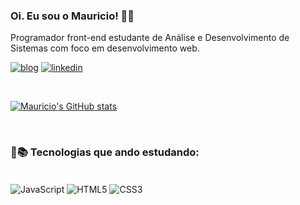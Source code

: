 ### Oi. Eu sou o Mauricio! 🙋‍♂️

Programador front-end estudante de Análise e Desenvolvimento de Sistemas com foco em desenvolvimento web.    

[![blog](https://img.shields.io/website?label=MauriciodeOliveira&style=for-the-badge&url=https://maujr.github.io/landingpage/)](https://maujr.github.io/landingpage/)
[![linkedin](https://img.shields.io/badge/LinkedIn-0077B5?style=for-the-badge&logo=linkedin&logoColor=white)](www.linkedin.com/in/mauricioel)

<br>

[![Mauricio's GitHub stats](https://github-readme-stats.vercel.app/api?username=maujr&show_icons=true&theme=tokyonight&locale=pt-br)](https://github.com/anuraghazra/github-readme-stats#gh-dark-mode-only)

<br>

### 🚀📚 Tecnologias que ando estudando:
<div style="display: inline_block"><br>
   <img align="center" alt="JavaScript" src=https://img.shields.io/badge/JavaScript-323330?style=for-the-badge&logo=javascript&logoColor=F7DF1E/>
   <img align="center" alt="HTML5" src="https://img.shields.io/badge/HTML-239120?style=for-the-badge&logo=html5&logoColor=white"/>
   <img align="center" alt="CSS3" src="https://img.shields.io/badge/CSS3-1572B6?style=for-the-badge&logo=css3&logoColor=white"/>
</div>
